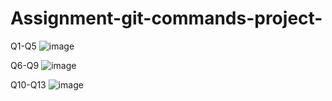 # Assignment-git-commands-project-

Q1-Q5
![image](https://user-images.githubusercontent.com/56465452/213889801-80207ea1-1c50-4588-b674-7cd8b93a4d59.png)

Q6-Q9
![image](https://user-images.githubusercontent.com/56465452/213889921-03565094-4533-44e8-ba4c-e73616ff261e.png)

Q10-Q13
![image](https://user-images.githubusercontent.com/56465452/213889997-eb824c7a-08b4-4b67-80c0-695645797b22.png)
